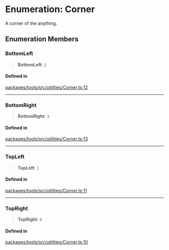 # Enumeration: Corner

A corner of the anything.

## Enumeration Members

### BottomLeft

> **BottomLeft**: `2`

#### Defined in

[packages/tools/src/utilities/Corner.ts:12](https://github.com/cognitedata/reveal/blob/3aaed3491dba3f4ba9ecd87f495d35383cc73a1d/viewer/packages/tools/src/utilities/Corner.ts#L12)

***

### BottomRight

> **BottomRight**: `3`

#### Defined in

[packages/tools/src/utilities/Corner.ts:13](https://github.com/cognitedata/reveal/blob/3aaed3491dba3f4ba9ecd87f495d35383cc73a1d/viewer/packages/tools/src/utilities/Corner.ts#L13)

***

### TopLeft

> **TopLeft**: `1`

#### Defined in

[packages/tools/src/utilities/Corner.ts:11](https://github.com/cognitedata/reveal/blob/3aaed3491dba3f4ba9ecd87f495d35383cc73a1d/viewer/packages/tools/src/utilities/Corner.ts#L11)

***

### TopRight

> **TopRight**: `0`

#### Defined in

[packages/tools/src/utilities/Corner.ts:10](https://github.com/cognitedata/reveal/blob/3aaed3491dba3f4ba9ecd87f495d35383cc73a1d/viewer/packages/tools/src/utilities/Corner.ts#L10)

